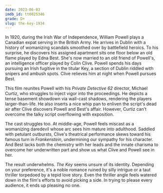 ```yaml
---
date: 2023-06-03
imdb_id: tt0025346
grade: D+
slug: the-key-1934
---
```


In 1920, during the Irish War of Independence, William Powell plays a Canadian expat serving in the British Army. He arrives in Dublin with a history of womanizing scandals smoothed over by battlefield heroics. To his surprise, he discovers his assigned apartment sits one floor below an old flame played by Edna Best. She's now married to an old friend of Powell's, an intelligence officer played by Colin Clive. Powell spends his days pursuing an Irish fugitive in the titular Key, a section of Dublin riddled with snipers and ambush spots. Clive relieves him at night when Powell pursues Best.

<!-- end -->

This film reunites Powell with his <span data-imdb-id="tt0024471">_Private Detective 62_</span> director, Michael Curtiz, who struggles to inject vigor into the proceedings. He depicts a tense basement showdown via wall-cast shadows, rendering the players larger-than-life. He also inserts a nice whip pan to enliven the script's dead air after Clive discovers Powell and Best's affair. However, Curtiz can't overcome the talky script overflowing with exposition.

The cast struggles too. At middle-age, Powell feels miscast as a womanizing daredevil whose arc sees him mature into adulthood. Saddled with petulant outbursts, Clive's theatrical performance skews toward his famous turn in <span data-imdb-id="tt0021884">_Frankenstein_</span>, undermining our sympathy for his character. And Best lacks both the chemistry with her leads and the innate charisma to overcome her underwritten part and show us what Clive and Powell see in her.

The result underwhelms. _The Key_ seems unsure of its identity. Depending on your preference, it's a noble romance ruined by silly intrigue or a taut thriller torpedoed by a tepid love story. Even the thriller angle feels watered down in the film's efforts to avoid picking a side. In trying to please every audience, it ends up pleasing no one.
